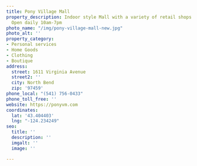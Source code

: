 ```yaml
---
title: Pony Village Mall
property_description: Indoor style Mall with a variety of retail shops and salon services.
  Open daily 10am-7pm
photo_name: "/img/pony-village-mall-new.jpg"
photo_alt: ''
property_category:
- Personal services
- Home Goods
- Clothing
- Boutique
address:
  street: 1611 Virginia Avenue
  street2: ''
  city: North Bend
  zip: '97459'
phone_local: "(541) 756-0433"
phone_toll_free: ''
website: https://ponyvm.com
coordinates:
  lat: '43.404403'
  lng: "-124.234249"
seo:
  title: ''
  description: ''
  imgalt: ''
  image: ''

---
```

